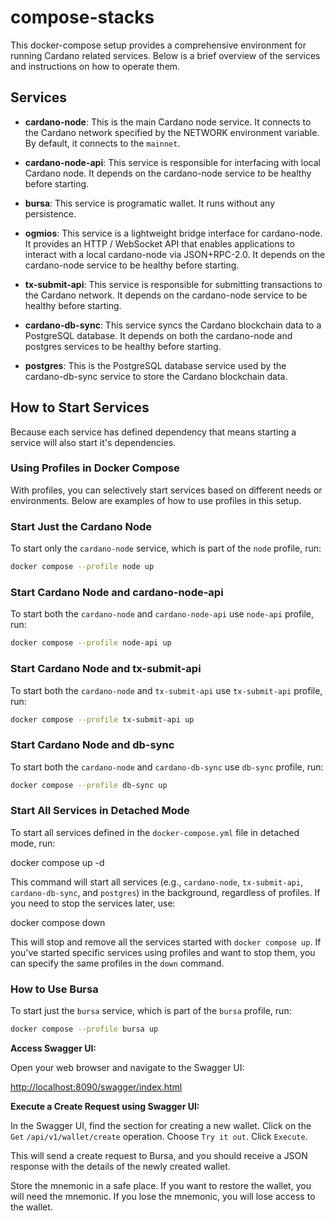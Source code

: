 # compose-stacks

This docker-compose setup provides a comprehensive environment for running Cardano related services. Below is a brief overview of the services and instructions on how to operate them.

## Services

- **cardano-node**: This is the main Cardano node service. It connects to the Cardano network specified by the NETWORK environment variable. By default, it connects to the `mainnet`.

- **cardano-node-api**: This service is responsible for interfacing with local Cardano node. It depends on the cardano-node service to be healthy before starting.

- **bursa**: This service is programatic wallet. It runs without any persistence.

- **ogmios**: This service is a lightweight bridge interface for cardano-node. It provides an HTTP / WebSocket API that enables applications to interact with a local cardano-node via JSON+RPC-2.0. It depends on the cardano-node service to be healthy before starting.

- **tx-submit-api**: This service is responsible for submitting transactions to the Cardano network. It depends on the cardano-node service to be healthy before starting.

- **cardano-db-sync**: This service syncs the Cardano blockchain data to a PostgreSQL database. It depends on both the cardano-node and postgres services to be healthy before starting.

- **postgres**: This is the PostgreSQL database service used by the cardano-db-sync service to store the Cardano blockchain data.

## How to Start Services

Because each service has defined dependency that means starting a service will also start it's dependencies.

### Using Profiles in Docker Compose

With profiles, you can selectively start services based on different needs or environments.
Below are examples of how to use profiles in this setup.

### Start Just the Cardano Node

To start only the `cardano-node` service, which is part of the `node` profile, run:

```bash
docker compose --profile node up
```

### Start Cardano Node and cardano-node-api

To start both the `cardano-node` and `cardano-node-api` use `node-api` profile, run:

```bash
docker compose --profile node-api up
```

### Start Cardano Node and tx-submit-api

To start both the `cardano-node` and `tx-submit-api` use `tx-submit-api` profile, run:

```bash
docker compose --profile tx-submit-api up
```

### Start Cardano Node and db-sync

To start both the `cardano-node` and `cardano-db-sync` use `db-sync` profile, run:

```bash
docker compose --profile db-sync up
```

### Start All Services in Detached Mode

To start all services defined in the `docker-compose.yml` file in detached mode, run:

docker compose up -d

This command will start all services (e.g., `cardano-node`, `tx-submit-api`, `cardano-db-sync`, and `postgres`) in the background, regardless of profiles.
If you need to stop the services later, use:

docker compose down

This will stop and remove all the services started with `docker compose up`.
If you've started specific services using profiles and want to stop them, you can specify the same profiles in the `down` command.

### How to Use Bursa

To start just the `bursa` service, which is part of the `bursa` profile, run:

```bash
docker compose --profile bursa up
```

**Access Swagger UI:**

Open your web browser and navigate to the Swagger UI:

<http://localhost:8090/swagger/index.html>

**Execute a Create Request using Swagger UI:**

In the Swagger UI, find the section for creating a new wallet.
Click on the `Get` `/api/v1/wallet/create` operation.
Choose `Try it out`.
Click `Execute`.

This will send a create request to Bursa, and you should receive a JSON response with the details of the newly created wallet.

Store the mnemonic in a safe place. If you want to restore the wallet, you will need the mnemonic. If you lose the mnemonic, you will lose access to the wallet.
